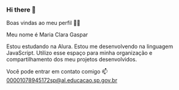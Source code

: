 ### Hi there 👋

Boas vindas ao meu perfil 💙💙

Meu nome é Maria Clara Gaspar

Estou estudando na Alura. 
Estou me desenvolvendo na linguagem JavaScript.
Utilizo esse espaço para minha organização e compartilhamento dos meu projetos desenvolvidos.

Você pode entrar em contato comigo 📫
00001078945172sp@al.educacao.sp.gov.br
